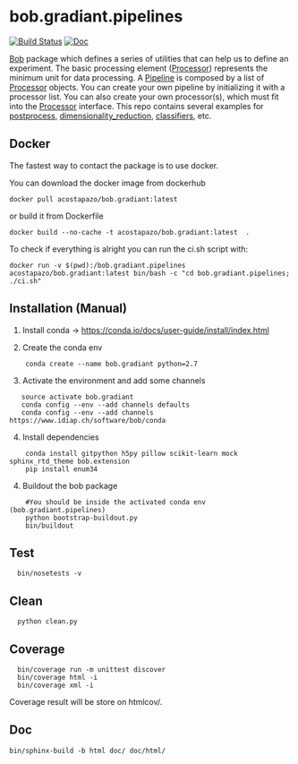 # bob.gradiant.pipelines 

[![Build Status](https://travis-ci.org/Gradiant/bob.gradiant.pipelines.svg?branch=master)](https://travis-ci.org/Gradiant/bob.gradiant.pipelines)
[![Doc](http://img.shields.io/badge/docs-latest-orange.svg)](https://gradiant.github.io/bob.gradiant.pipelines/)


[Bob](https://www.idiap.ch/software/bob/) package which defines a series of utilities that can help us to define an experiment. 
The basic processing element ([Processor](https://intranet.gradiant.org/bitbucket/projects/MBPYTHON/repos/bob.gradiant.pipelines/browse/bob/gradiant/pipelines/classes/processor.py)) represents the minimum unit for data processing. 
A [Pipeline](bob/gradiant/pad/pipelines/classes/pipeline/pipeline.py) is composed by a list of [Processor](https://intranet.gradiant.org/bitbucket/projects/MBPYTHON/repos/bob.gradiant.pipelines/browse/bob/gradiant/pipelines/classes/processor.py) objects. You can create your own pipeline by initializing it with a processor list.
You can also create your own processor(s), which must fit into the [Processor](https://intranet.gradiant.org/bitbucket/projects/MBPYTHON/repos/bob.gradiant.pipelines/browse/bob/gradiant/pipelines/classes/processor.py) interface. This repo contains several examples for [postprocess](https://intranet.gradiant.org/bitbucket/projects/MBPYTHON/repos/bob.gradiant.pipelines/browse/bob/gradiant/pipelines/classes/postprocess), [dimensionality_reduction](https://intranet.gradiant.org/bitbucket/projects/MBPYTHON/repos/bob.gradiant.pipelines/browse/bob/gradiant/pipelines/classes/dimensionality_reduction), [classifiers](https://intranet.gradiant.org/bitbucket/projects/MBPYTHON/repos/bob.gradiant.pipelines/browse/bob/gradiant/pipelines/classes/classifiers), etc.

## Docker 

The fastest way to contact the package is to use docker. 

You can download the docker image from dockerhub

~~~
docker pull acostapazo/bob.gradiant:latest 
~~~

or build it from Dockerfile

~~~
docker build --no-cache -t acostapazo/bob.gradiant:latest  .
~~~

To check if everything is alright you can run the ci.sh script with:

~~~
docker run -v $(pwd):/bob.gradiant.pipelines acostapazo/bob.gradiant:latest bin/bash -c "cd bob.gradiant.pipelines; ./ci.sh"
~~~

## Installation (Manual)


1. Install conda -> https://conda.io/docs/user-guide/install/index.html

2. Create the conda env

~~~
    conda create --name bob.gradiant python=2.7
~~~

3. Activate the environment and add some channels

~~~
   source activate bob.gradiant
   conda config --env --add channels defaults
   conda config --env --add channels https://www.idiap.ch/software/bob/conda
~~~

4. Install dependencies

~~~
    conda install gitpython h5py pillow scikit-learn mock sphinx_rtd_theme bob.extension
    pip install enum34
~~~


4. Buildout the bob package

~~~
    #You should be inside the activated conda env (bob.gradiant.pipelines)
    python bootstrap-buildout.py
    bin/buildout
~~~

## Test

~~~
  bin/nosetests -v
~~~

## Clean

~~~
  python clean.py
~~~

## Coverage

~~~  
  bin/coverage run -m unittest discover
  bin/coverage html -i
  bin/coverage xml -i
~~~

Coverage result will be store on htmlcov/.

## Doc

~~~
bin/sphinx-build -b html doc/ doc/html/
~~~
